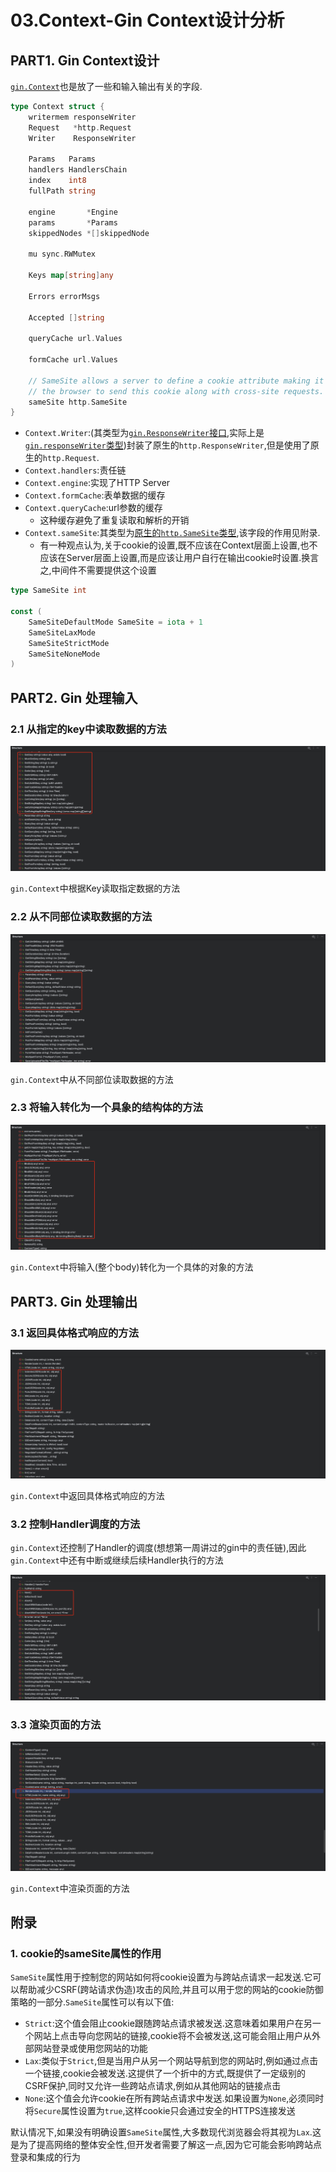 # 03.Context-Gin Context设计分析

## PART1. Gin Context设计

[`gin.Context`](https://github.com/gin-gonic/gin/blob/a481ee2897af1e368de5c919fbeb21b89aa26fc7/context.go#L51)也是放了一些和输入输出有关的字段.

```go
type Context struct {
	writermem responseWriter
	Request   *http.Request
	Writer    ResponseWriter

	Params   Params
	handlers HandlersChain
	index    int8
	fullPath string

	engine       *Engine
	params       *Params
	skippedNodes *[]skippedNode

	mu sync.RWMutex

	Keys map[string]any

	Errors errorMsgs

	Accepted []string

	queryCache url.Values

	formCache url.Values

	// SameSite allows a server to define a cookie attribute making it impossible for
	// the browser to send this cookie along with cross-site requests.
	sameSite http.SameSite
}
```

- `Context.Writer`:(其类型为[`gin.ResponseWriter`接口](https://github.com/gin-gonic/gin/blob/a481ee2897af1e368de5c919fbeb21b89aa26fc7/response_writer.go#L20),实际上是[`gin.responseWriter`类型](https://github.com/gin-gonic/gin/blob/a481ee2897af1e368de5c919fbeb21b89aa26fc7/response_writer.go#L46))封装了原生的`http.ResponseWriter`,但是使用了原生的`http.Request`.
- `Context.handlers`:责任链
- `Context.engine`:实现了HTTP Server
- `Context.formCache`:表单数据的缓存
- `Context.queryCache`:url参数的缓存
	- 这种缓存避免了重复读取和解析的开销
- `Context.sameSite`:其类型为[原生的`http.SameSite`类型](https://github.com/golang/go/blob/1cc19e5ba0a008df7baeb78e076e43f9d8e0abf2/src/net/http/cookie.go#L49),该字段的作用见附录.
	- 有一种观点认为,关于cookie的设置,既不应该在Context层面上设置,也不应该在Server层面上设置,而是应该让用户自行在输出cookie时设置.换言之,中间件不需要提供这个设置

```go
type SameSite int

const (
	SameSiteDefaultMode SameSite = iota + 1
	SameSiteLaxMode
	SameSiteStrictMode
	SameSiteNoneMode
)
```

## PART2. Gin 处理输入

### 2.1 从指定的key中读取数据的方法

![Context中根据Key读取数据的方法](../img/Web框架之Context与AOP方案/3.Context-GinContext设计分析/Context中根据Key读取数据的方法.png)

`gin.Context`中根据Key读取指定数据的方法

### 2.2 从不同部位读取数据的方法

![Context中从不同部位读取数据的方法](../img/Web框架之Context与AOP方案/3.Context-GinContext设计分析/Context中从不同部位读取数据的方法.png)

`gin.Context`中从不同部位读取数据的方法

### 2.3 将输入转化为一个具象的结构体的方法

![Context中将输入转化为具象结构体的方法](../img/Web框架之Context与AOP方案/3.Context-GinContext设计分析/Context中将输入转化为具象结构体的方法.png)

`gin.Context`中将输入(整个body)转化为一个具体的对象的方法

## PART3. Gin 处理输出

### 3.1 返回具体格式响应的方法

![Context中返回具体格式响应的方法](../img/Web框架之Context与AOP方案/3.Context-GinContext设计分析/Context中返回具体格式响应的方法.png)

`gin.Context`中返回具体格式响应的方法

### 3.2 控制Handler调度的方法

`gin.Context`还控制了Handler的调度(想想第一周讲过的gin中的责任链),因此`gin.Context`中还有中断或继续后续Handler执行的方法

![Context中控制Handler调度的方法](../img/Web框架之Context与AOP方案/3.Context-GinContext设计分析/Context中控制Handler调度的方法.png)

### 3.3 渲染页面的方法

![Context中渲染页面的方法](../img/Web框架之Context与AOP方案/3.Context-GinContext设计分析/Context中渲染页面的方法.png)

`gin.Context`中渲染页面的方法

## 附录

### 1. cookie的sameSite属性的作用

`SameSite`属性用于控制您的网站如何将cookie设置为与跨站点请求一起发送.它可以帮助减少CSRF(跨站请求伪造)攻击的风险,并且可以用于您的网站的cookie防御策略的一部分.`SameSite`属性可以有以下值:

- `Strict`:这个值会阻止cookie跟随跨站点请求被发送.这意味着如果用户在另一个网站上点击导向您网站的链接,cookie将不会被发送,这可能会阻止用户从外部网站登录或使用您网站的功能
- `Lax`:类似于`Strict`,但是当用户从另一个网站导航到您的网站时,例如通过点击一个链接,cookie会被发送.这提供了一个折中的方式,既提供了一定级别的CSRF保护,同时又允许一些跨站点请求,例如从其他网站的链接点击
- `None`:这个值会允许cookie在所有跨站点请求中发送.如果设置为`None`,必须同时将`Secure`属性设置为`true`,这样cookie只会通过安全的HTTPS连接发送

默认情况下,如果没有明确设置`SameSite`属性,大多数现代浏览器会将其视为`Lax`.这是为了提高网络的整体安全性,但开发者需要了解这一点,因为它可能会影响跨站点登录和集成的行为